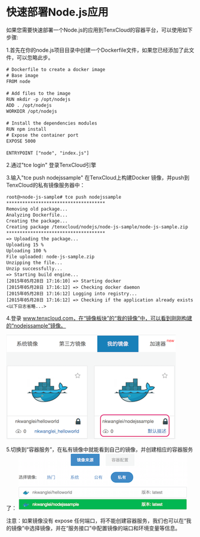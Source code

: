 # 快速部署Node.js应用

如果您需要快速部署一个Node.js的应用到TenxCloud的容器平台，可以使用如下步骤:

1.首先在你的node.js项目目录中创建一个Dockerfile文件，如果您已经添加了此文件，可以忽略此步。

```
# Dockerfile to create a docker image
# Base image
FROM node

# Add files to the image
RUN mkdir -p /opt/nodejs
ADD . /opt/nodejs
WORKDIR /opt/nodejs

# Install the dependencies modules
RUN npm install
# Expose the container port
EXPOSE 5000

ENTRYPOINT ["node", "index.js"]
```

2.通过"tce login" 登录TenxCloud引擎

3.输入"tce push nodejssample" 在TenxCloud上构建Docker 镜像，并push到TenxCloud的私有镜像服务器中：
```
root@>node-js-sample# tce push nodejssample
*************************************
Removing old package...
Analyzing Dockerfile...
Creating the package...
Creating package /tenxcloud/nodejs/node-js-sample/node-js-sample.zip
*************************************
=> Uploading the package...
Uploading 15 %
Uploading 100 %
File uploaded: node-js-sample.zip
Unzipping the file...
Unzip successfully...
=> Starting build engine...
[2015年05月28日 17:16:10] => Starting docker
[2015年05月28日 17:16:12] => Checking docker daemon
[2015年05月28日 17:16:12] Logging into registry...
[2015年05月28日 17:16:12] => Checking if the application already exists
<以下日志省略...>
```
4.登录 www.tenxcloud.com，在“镜像板块”的“我的镜像”中，可以看到刚刚构建的“nodejssample”镜像。

![tce1](/images/samples/tce_1.png)

5.切换到“容器服务”，在私有镜像中就能看到自己的镜像，并创建相应的容器服务了：
![tce1](/images/samples/tce_2.png)

注意：如果镜像没有 expose 任何端口，将不能创建容器服务，我们也可以在“我的镜像”中选择镜像，并在“服务接口”中配置镜像的端口和环境变量等信息。

